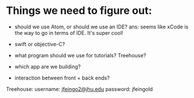# Things we need to figure out:

- should we use Atom, or should we use an IDE? ans: seems like xCode is the way to go in terms of IDE. It's super cool!
- swift or objective-C?
- what program should we use for tutorials? Treehouse?
- which app are we building?


- interaction between front + back ends?

Treehouse: username: jfeingo2@jhu.edu
           password: jfeingold
